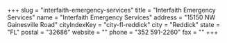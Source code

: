 +++
slug = "interfaith-emergency-services"
title = "Interfaith Emergency Services"
name = "Interfaith Emergency Services"
address = "15150 NW Gainesville Road"
cityIndexKey = "city-fl-reddick"
city = "Reddick"
state = "FL"
postal = "32686"
website = ""
phone = "352 591-2260"
fax = ""
+++
